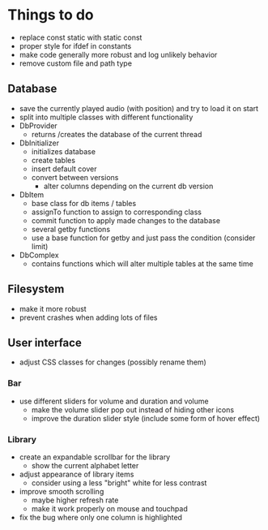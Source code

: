 # Things to do
- replace const static with static const
- proper style for ifdef in constants
- make code generally more robust and log unlikely behavior
- remove custom file and path type

## Database
- save the currently played audio (with position) and try to load it on start
- split into multiple classes with different functionality
- DbProvider
  - returns /creates the database of the current thread
- DbInitializer
  - initializes database
  - create tables
  - insert default cover
  - convert between versions
    - alter columns depending on the current db version
- DbItem
  - base class for db items / tables
  - assignTo function to assign to corresponding class
  - commit function to apply made changes to the database
  - several getby functions
  - use a base function for getby and just pass the condition (consider limit)
- DbComplex
  - contains functions which will alter multiple tables at the same time

## Filesystem
- make it more robust
- prevent crashes when adding lots of files

## User interface
- adjust CSS classes for changes (possibly rename them)

### Bar
- use different sliders for volume and duration and volume
  - make the volume slider pop out instead of hiding other icons
  - improve the duration slider style (include some form of hover effect)

### Library
- create an expandable scrollbar for the library
  - show the current alphabet letter
- adjust appearance of library items
  - consider using a less "bright" white for less contrast
- improve smooth scrolling
  - maybe higher refresh rate
  - make it work properly on mouse and touchpad
- fix the bug where only one column is highlighted